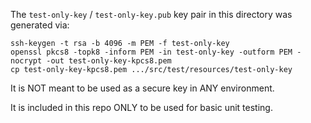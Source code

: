 The `test-only-key` / `test-only-key.pub` key pair in this directory was generated via:

```shell
ssh-keygen -t rsa -b 4096 -m PEM -f test-only-key
openssl pkcs8 -topk8 -inform PEM -in test-only-key -outform PEM -nocrypt -out test-only-key-kpcs8.pem
cp test-only-key-kpcs8.pem .../src/test/resources/test-only-key
```

It is NOT meant to be used as a secure key in ANY environment.

It is included in this repo ONLY to be used for basic unit testing. 
